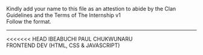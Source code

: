 Kindly add your name to this file as an attestion to abide by the Clan Guidelines and the Terms of The Internship v1
<br/> Follow the format.<br/> 
___
<<<<<<< HEAD
IBEABUCHI PAUL CHUKWUNARU <br/>
FRONTEND DEV (HTML, CSS & JAVASCRIPT)

